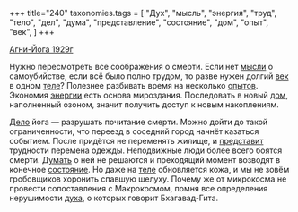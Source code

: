 +++
title="240"
taxonomies.tags = [
 "Дух",
 "мысль",
 "энергия",
 "труд",
 "тело",
 "дел",
 "дума",
 "представление",
 "состояние",
 "дом",
 "опыт",
 "век",
]
+++

[Агни-Йога 1929г](/agni/1929)

Нужно пересмотреть все соображения о смерти. Если нет [мысли](/tags/мысль) о самоубийстве, если всё было полно трудом, то разве нужен долгий [век](/tags/век) в одном [теле](/tags/тело)? Полезнее разбивать время на несколько [опытов](/tags/опыт). Экономия [энергии](/tags/энергия) есть основа мироздания. Последовать в новый [дом](/tags/дом), наполненный озоном, значит получить доступ к новым накоплениям.   

[Дело](/tags/дел) йога — разрушать почитание смерти. Можно дойти до такой ограниченности, что переезд в соседний город начнёт казаться событием. После придётся не переменять жилище, и [представит](/tags/представление) трудности перемена одежды. Неподвижные люди более всего боятся смерти. [Думать](/tags/дума) о ней не решаются и преходящий момент возводят в конечное [состояние](/tags/состояние). Но даже на [теле](/tags/тело) обновляется кожа, и мы не зовём гробовщиков хоронить спавшую шелуху. Почему же от микрокосма не провести сопоставления с Макрокосмом, помня все определения нерушимости [духа](/tags/Дух), о которых говорит Бхагавад-Гита.